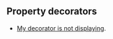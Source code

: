 ## Property decorators
- [My decorator is not displaying](Property%20Attributes/Property%20Decorators%20On%20Properties.md).